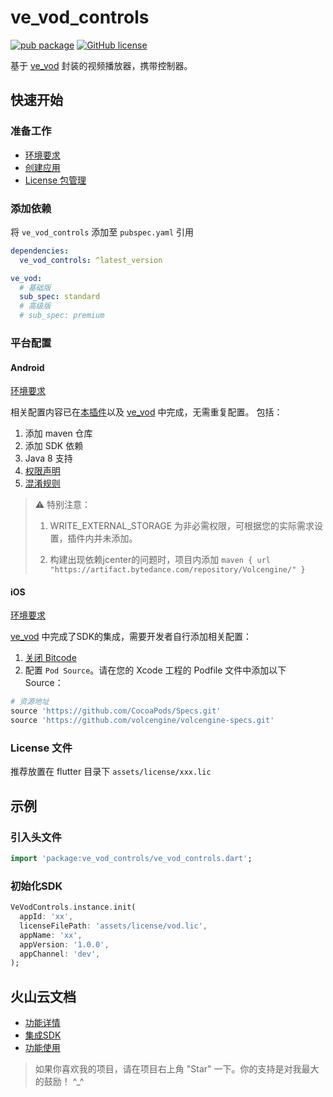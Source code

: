 # ve_vod_controls

[![pub package](https://img.shields.io/pub/v/ve_vod_controls)](https://pub.dev/packages/ve_vod_controls)
[![GitHub license](https://img.shields.io/github/license/LiWenHui96/ve_vod_controls?label=协议&style=flat-square)](https://github.com/LiWenHui96/ve_vod_controls/blob/master/LICENSE)

基于 [ve_vod](https://pub.dev/packages/ve_vod) 封装的视频播放器，携带控制器。

## 快速开始

### 准备工作

* [环境要求](https://www.volcengine.com/docs/4/1264515#%E7%8E%AF%E5%A2%83%E8%A6%81%E6%B1%82)
* [创建应用](https://www.volcengine.com/docs/4/79594)
* [License 包管理](https://www.volcengine.com/docs/4/65772)

### 添加依赖

将 `ve_vod_controls` 添加至 `pubspec.yaml` 引用

```yaml
dependencies:
  ve_vod_controls: ^latest_version

ve_vod:
  # 基础版
  sub_spec: standard
  # 高级版
  # sub_spec: premium
```

### 平台配置

#### Android

[环境要求](https://www.volcengine.com/docs/4/65774#%E7%8E%AF%E5%A2%83%E8%A6%81%E6%B1%82)

相关配置内容已在[本插件](#ve_vod_controls)以及 [ve_vod](https://pub.dev/packages/ve_vod) 中完成，无需重复配置。
包括：
1. 添加 maven 仓库
2. 添加 SDK 依赖
3. Java 8 支持
4. [权限声明](https://www.volcengine.com/docs/4/65774#%E6%9D%83%E9%99%90%E5%A3%B0%E6%98%8E)
5. [混淆规则](https://www.volcengine.com/docs/4/65774#%E6%B7%B7%E6%B7%86%E8%A7%84%E5%88%99)

> ⚠️ 特别注意：
> 
> 1. WRITE_EXTERNAL_STORAGE 为非必需权限，可根据您的实际需求设置，插件内并未添加。
> 
> 2. 构建出现依赖jcenter的问题时，项目内添加 `maven { url "https://artifact.bytedance.com/repository/Volcengine/" }`

#### iOS

[环境要求](https://www.volcengine.com/docs/4/65775#%E7%8E%AF%E5%A2%83%E8%A6%81%E6%B1%82)

[ve_vod](https://pub.dev/packages/ve_vod) 中完成了SDK的集成，需要开发者自行添加相关配置：
1. [关闭 Bitcode](https://www.volcengine.com/docs/4/65775#%E5%85%B3%E9%97%AD%20Bitcode)
2. 配置 `Pod Source`。请在您的 Xcode 工程的 Podfile 文件中添加以下 Source：
```ruby
# 资源地址
source 'https://github.com/CocoaPods/Specs.git'
source 'https://github.com/volcengine/volcengine-specs.git'
```

### License 文件

推荐放置在 flutter 目录下 `assets/license/xxx.lic`

## 示例

### 引入头文件

```dart
import 'package:ve_vod_controls/ve_vod_controls.dart';
```

### 初始化SDK

```dart
VeVodControls.instance.init(
  appId: 'xx',
  licenseFilePath: 'assets/license/vod.lic',
  appName: 'xx',
  appVersion: '1.0.0',
  appChannel: 'dev',
);
```

## 火山云文档

* [功能详情](https://www.volcengine.com/docs/4/100095)
* [集成SDK](https://www.volcengine.com/docs/4/1264515)
* [功能使用](https://www.volcengine.com/docs/4/1264702)

> 如果你喜欢我的项目，请在项目右上角 "Star" 一下。你的支持是对我最大的鼓励！ ^_^